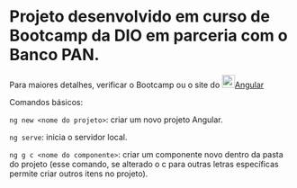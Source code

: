 # Projeto desenvolvido em curso de Bootcamp da DIO em parceria com o Banco PAN. 

Para maiores detalhes, verificar o Bootcamp ou o site do <img src="https://cdn.jsdelivr.net/gh/devicons/devicon@latest/icons/angular/angular-original.svg" height="23" />[Angular](https://angular.io/) 

Comandos básicos: 

`ng new <nome do projeto>`: criar um novo projeto Angular.

`ng serve`: inicia o servidor local.

`ng g c <nome do componente>`: criar um componente novo dentro da pasta do projeto (esse comando, se alterado o c para outras letras específicas permite criar outros itens no projeto).
